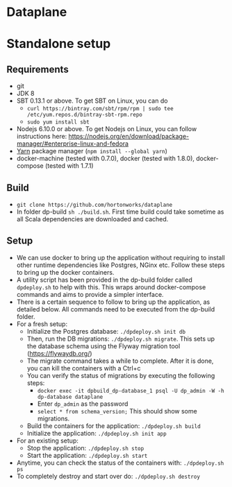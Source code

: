 # Dataplane

# Standalone setup

## Requirements

* git
* JDK 8
* SBT 0.13.1 or above. To get SBT on Linux, you can do
  * `curl https://bintray.com/sbt/rpm/rpm | sudo tee /etc/yum.repos.d/bintray-sbt-rpm.repo`
  * `sudo yum install sbt`
* Nodejs 6.10.0 or above. To get Nodejs on Linux, you can follow instructions here: https://nodejs.org/en/download/package-manager/#enterprise-linux-and-fedora
* [Yarn](https://yarnpkg.com) package manager (`npm install --global yarn`)
* docker-machine (tested with 0.7.0), docker (tested with 1.8.0), docker-compose (tested with 1.7.1)

## Build

* `git clone https://github.com/hortonworks/dataplane`
* In folder dp-build `sh ./build.sh`. First time build could take sometime as all Scala dependencies are downloaded and cached.

## Setup

* We can use docker to bring up the application without requiring to install other runtime dependencies like Postgres, NGinx etc. Follow these steps to bring up the docker containers.
* A utility script has been provided in the dp-build folder called `dpdeploy.sh` to help with this. This wraps around docker-compose commands and aims to provide a simpler interface.
* There is a certain sequence to follow to bring up the application, as detailed below. All commands need to be executed from the dp-build folder.
* For a fresh setup:
  * Initialize the Postgres database: `./dpdeploy.sh init db`
  * Then, run the DB migrations: `./dpdeploy.sh migrate`. This sets up the database schema using the Flyway migration tool (https://flywaydb.org/)
  * The migrate command takes a while to complete. After it is done, you can kill the containers with a Ctrl+c
  * You can verify the status of migrations by executing the following steps:
    * `docker exec -it dpbuild_dp-database_1 psql -U dp_admin -W -h dp-database dataplane`
    * Enter `dp_admin` as the password
    * `select * from schema_version;` This should show some migrations.
  * Build the containers for the application: `./dpdeploy.sh build`
  * Initialize the application: `./dpdeploy.sh init app`
* For an existing setup:
  * Stop the application: `./dpdeploy.sh stop`
  * Start the application: `./dpdeploy.sh start`
* Anytime, you can check the status of the containers with: `./dpdeploy.sh ps`
* To completely destroy and start over do: `./dpdeploy.sh destroy`
